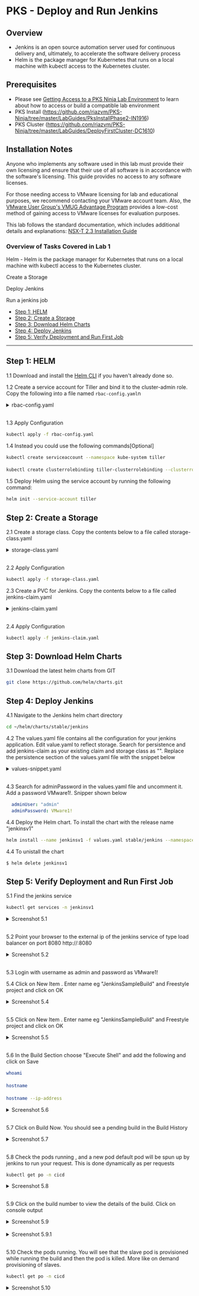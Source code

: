 # PKS - Deploy and Run Jenkins

## Overview

 - Jenkins is an open source automation server used for continuous delivery and, ultimately, to accelerate the software delivery process
 - Helm is the package manager for Kubernetes that runs on a local machine with kubectl access to the Kubernetes cluster.


## Prerequisites

- Please see [Getting Access to a PKS Ninja Lab Environment](https://github.com/CNA-Tech/PKS-Ninja/tree/master/Courses/GetLabAccess-LA8528) to learn about how to access or build a compatible lab environment
- PKS Install (https://github.com/riazvm/PKS-Ninja/tree/master/LabGuides/PksInstallPhase2-IN1916)
- PKS Cluster (https://github.com/riazvm/PKS-Ninja/tree/master/LabGuides/DeployFirstCluster-DC1610)


## Installation Notes

Anyone who implements any software used in this lab must provide their own licensing and ensure that their use of all software is in accordance with the software's licensing. This guide provides no access to any software licenses.

For those needing access to VMware licensing for lab and educational purposes, we recommend contacting your VMware account team. Also, the [VMware User Group's VMUG Advantage Program](https://www.vmug.com/Join/VMUG-Advantage-Membership) provides a low-cost method of gaining access to VMware licenses for evaluation purposes.

This lab follows the standard documentation, which includes additional details and explanations: [NSX-T 2.3 Installation Guide](https://docs.vmware.com/en/VMware-NSX-T/2.2/com.vmware.nsxt.install.doc/GUID-3E0C4CEC-D593-4395-84C4-150CD6285963.html)

### Overview of Tasks Covered in Lab 1

Helm - Helm is the package manager for Kubernetes that runs on a local machine with kubectl access to the Kubernetes cluster.

Create a Storage 

Deploy Jenkins

Run a jenkins job

- [Step 1: HELM](#step-1--HELM)
- [Step 2: Create a Storage](#step-2--Create-a-Storage )
- [Step 3: Download Helm Charts](#step-3--Download-Helm-Charts)
- [Step 4: Deploy Jenkins](#step-4--Deploy-Jenkins)
- [Step 5: Verify Deployment and Run First Job](#step-5--Verify-Deployment-and-Run-First-Job)

-----------------------

## Step 1:  HELM

1.1 Download and install the [Helm CLI](https://github.com/helm/helm/releases) if you haven't already done so.

1.2 Create a service account for Tiller and bind it to the cluster-admin role. Copy the following into a file named `rbac-config.yaml`n 

<details><summary>rbac-config.yaml</summary>

```yaml
apiVersion: v1
kind: ServiceAccount
metadata:
  name: tiller
  namespace: kube-system
---
apiVersion: rbac.authorization.k8s.io/v1beta1
kind: ClusterRoleBinding
metadata:
  name: tiller
roleRef:
  apiGroup: rbac.authorization.k8s.io
  kind: ClusterRole
  name: cluster-admin
subjects:
  - kind: ServiceAccount
    name: tiller
    namespace: kube-system
```

</details>
<br/>

1.3 Apply Configuration 

```bash
kubectl apply -f rbac-config.yaml
```

1.4 Instead you could use the following commands[Optional]

```bash
kubectl create serviceaccount --namespace kube-system tiller

kubectl create clusterrolebinding tiller-clusterrolebinding --clusterrole=cluster-admin --serviceaccount=kube-system:tille
```

1.5 Deploy Helm using the service account by running the following command:

```bash
helm init --service-account tiller
```

## Step 2:  Create a Storage 

2.1 Create a storage class. Copy the contents below to a file called storage-class.yaml 

<details><summary>storage-class.yaml</summary>

```yaml
kind: StorageClass
apiVersion: storage.k8s.io/v1
metadata:
  name: thin-disk
provisioner: kubernetes.io/vsphere-volume
parameters:
    diskformat: thin
```

</details>
<br/>

2.2 Apply Configuration 

```bash
kubectl apply -f storage-class.yaml
```


2.3 Create a PVC for Jenkins. Copy the contents below to a file called jenkins-claim.yaml 

<details><summary>jenkins-claim.yaml</summary>

```yaml
kind: PersistentVolumeClaim
apiVersion: v1
metadata:
  name: jenkins-claim
  namespace: jenkins-project
  annotations:
    volume.beta.kubernetes.io/storage-class: thin-disk
spec:
  accessModes:
    - ReadWriteOnce
  resources:
    requests:
      storage: 8Gi
```

</details>
<br/>

2.4 Apply Configuration 

```bash
kubectl apply -f jenkins-claim.yaml
```


## Step 3:  Download Helm Charts

3.1 Download the latest helm charts from GIT

```bash
git clone https://github.com/helm/charts.git
```

## Step 4:  Deploy Jenkins

4.1 Navigate to the Jenkins helm chart directory

```bash
cd ~/helm/charts/stable/jenkins
```

4.2 The values.yaml file contains all the configuration for your jenkins application. Edit value.yaml to reflect storage. Search for persistence and add jenkins-claim as your existing claim and storage class as "". Replace the persistence section of the values.yaml file with the snippet below

<details><summary>values-snippet.yaml</summary>

```yaml
persistence:
  enabled: true
  ## A manually managed Persistent Volume and Claim
  ## Requires persistence.enabled: true
  ## If defined, PVC must be created manually before volume will be bound
  existingClaim: "jenkins-claim"
  ## jenkins data Persistent Volume Storage Class
  ## If defined, storageClassName: <storageClass>
  ## If set to "-", storageClassName: "", which disables dynamic provisioning
  ## If undefined (the default) or set to null, no storageClassName spec is
  ##   set, choosing the default provisioner.  (gp2 on AWS, standard on
  ##   GKE, AWS & OpenStack)
  ##
  storageClass:""
  annotations: {}
  accessMode: "ReadWriteOnce"
  size: "8Gi"
  volumes:
  #  - name: nothing
  #    emptyDir: {}
  mounts:
  #  - mountPath: /var/nothing
  #    name: nothing
  #    readOnly: true
```

</details>
<br/>

4.3 Search for adminPassword in the values.yaml file and uncomment it. Add a password VMware1!. Snipper shown below

```yaml
  adminUser: "admin"
  adminPassword: VMware1!
```

4.4 Deploy the Helm chart. To install the chart with the release name "jenkinsv1"

```bash
helm install --name jenkinsv1 -f values.yaml stable/jenkins --namespace cicd
```

4.4 To unistall the chart

```bash
$ helm delete jenkinsv1
```

## Step 5:  Verify Deployment and Run First Job

5.1 Find the jenkins service 

```bash
kubectl get services -n jenkinsv1
```

<details><summary>Screenshot 5.1</summary>
<img src="Images/jenkinsservice.png">
</details>
<br/>

5.2 Point your browser to the external ip of the jenkins service of type load balancer on port 8080 http://<external-ip>:8080

<details><summary>Screenshot 5.2</summary>
<img src="Images/jenkinsbrowser.png">
</details>
<br/>

5.3 Login with username as admin and password as VMware1!


5.4 Click on New Item . Enter name eg "JenkinsSampleBuild" and Freestyle project  and click on OK

<details><summary>Screenshot 5.4</summary>
<img src="Images/jenkinsnewbuild.png">
</details>
<br/>

5.5 Click on New Item . Enter name eg "JenkinsSampleBuild" and Freestyle project  and click on OK

<details><summary>Screenshot 5.5</summary>
<img src="Images/jenkinsnewbuild.png">
</details>
<br/>

5.6 In the Build Section choose "Execute Shell" and add the following and click on Save

```bash
whoami

hostname

hostname --ip-address
```


<details><summary>Screenshot 5.6</summary>
<img src="Images/buildstep.png">
</details>
<br/>


5.7 Click on Build Now. You should see a pending build in the Build History


<details><summary>Screenshot 5.7</summary>
<img src="Images/buildnow.png">
</details>
<br/>

5.8 Check the pods running , and a new pod default pod will be spun up by jenkins to run your request. This is done dynamically as per requests

```bash
kubectl get po -n cicd
```

<details><summary>Screenshot 5.8</summary>
<img src="Images/pods.png">
</details>
<br/>


5.9 Click on the build number to view the details of the build. Click on console output


<details><summary>Screenshot 5.9</summary>
<img src="Images/buildno.png">
</details>
<br/>

<details><summary>Screenshot 5.9.1</summary>
<img src="Images/consoleoutput.png">
</details>
<br/>

5.10 Check the pods running. You will see that the slave pod is provisioned while running the build and then the pod is killed. More like on demand provisioning of slaves.

```bash
kubectl get po -n cicd
```

<details><summary>Screenshot 5.10</summary>
<img src="Images/k8podsafterbuild.png">
</details>
<br/>








